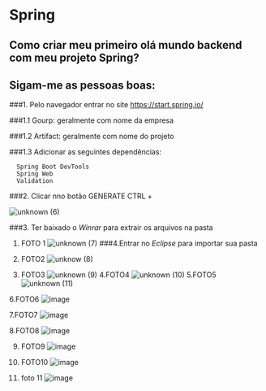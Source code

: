 # Spring
## Como criar meu primeiro olá mundo backend com meu projeto Spring? 

## Sigam-me as pessoas boas:

###1. Pelo navegador entrar no site https://start.spring.io/
  >
  ###1.1 Gourp: geralmente com nome da empresa
  >
  ###1.2 Artifact: geralmente com nome do projeto
  >
  ###1.3 Adicionar as seguintes dependências:
  >
      Spring Boot DevTools
      Spring Web
      Validation

###2. Clicar nno botão GENERATE CTRL +

![unknown (6)](https://user-images.githubusercontent.com/57760132/126806902-5454a036-4738-4df4-a1a8-6ac347457d92.png)

###3. Ter baixado o *Winrar* para extrair os arquivos na pasta 


1. FOTO 1
![unknown (7)](https://user-images.githubusercontent.com/57760132/126806915-86de57b8-84a0-4e13-9338-05da0bb78509.png)
###4.Entrar no *Eclipse* para importar sua pasta 


2. FOTO2
![unknow (8)](https://user-images.githubusercontent.com/57760132/126806978-462957c2-019c-4e20-b90a-a5b56b7b366f.png)



3. FOTO3
![unknown (9)](https://user-images.githubusercontent.com/57760132/126806989-fddbd0b2-464a-42aa-a05c-35ceadf83ae4.png)
4.FOTO4
![unknown (10)](https://user-images.githubusercontent.com/57760132/126806997-9cd37116-36b8-4fde-8dc9-43c7cc881d0e.png)
5.FOTO5
![unknown (11)](https://user-images.githubusercontent.com/57760132/126807003-12aec31f-70e3-4052-b2f8-43f19fad3c30.png)

6.FOTO6
![image](https://user-images.githubusercontent.com/57760132/126807047-7070f944-3080-4536-8055-dd2df23e1751.png)

7.FOTO7
![image](https://user-images.githubusercontent.com/57760132/126807308-758b4147-a858-4ece-a0da-042a1737fe28.png)

8.FOTO8
![image](https://user-images.githubusercontent.com/57760132/126807359-17757a75-c493-473e-84b9-4b884bbc75be.png)

9. FOTO9
![image](https://user-images.githubusercontent.com/57760132/126807904-784e40c9-9d3c-47d8-9c32-199db65e309b.png)

10. FOTO10
![image](https://user-images.githubusercontent.com/57760132/126809372-1caf9173-ca91-42e4-8d79-395058b4ae4a.png)

11. foto 11
![image](https://user-images.githubusercontent.com/57760132/126809939-8a56f736-a8ae-4673-92db-a9740c0dd379.png)


